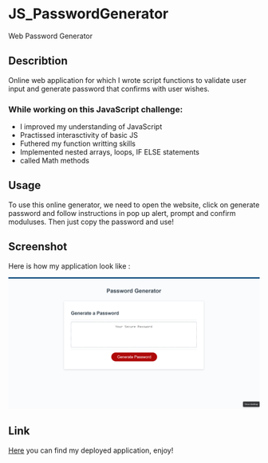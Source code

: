 # JS_PasswordGenerator
Web Password Generator
## Describtion
Online web application for which I wrote script functions to validate user input and  generate password that confirms with user wishes.

### While working on this JavaScript challenge:
- I improved my understanding of JavaScript
- Practissed interasctivity of basic JS
- Futhered my function writting skills
- Implemented nested arrays, loops, IF ELSE statements
- called Math methods

## Usage
To use this online generator, we need to open the website, click on generate password and follow instructions in pop up alert, prompt and confirm moduluses. Then just copy the password and use!

## Screenshot
Here is how my application look like :

![Screenshot](./assets/Untitled.png)
## Link
[Here](...) you can find my deployed application, enjoy!